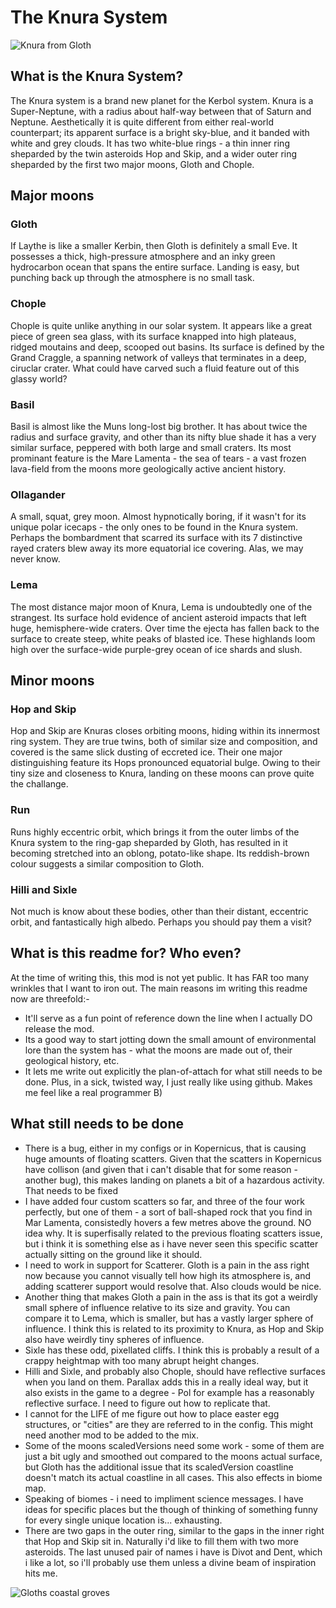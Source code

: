 # The Knura System
![Knura from Gloth](https://i.imgur.com/dDE5fM4.jpeg)

## What is the Knura System?
The Knura system is a brand new planet for the Kerbol system.  Knura is a Super-Neptune, with a radius about half-way between that of Saturn and Neptune.  Aesthetically it is quite different from either real-world counterpart; its apparent surface is a bright
sky-blue, and it banded with white and grey clouds.  It has two white-blue rings - a thin inner ring sheparded by the twin asteroids Hop and Skip, and a wider outer ring sheparded by the first two major moons, Gloth and Chople.  

## Major moons

### Gloth

If Laythe is like a smaller Kerbin, then Gloth is definitely a small Eve.  It possesses a thick, high-pressure atmosphere and an inky green hydrocarbon ocean that spans the entire surface.  Landing is easy, but punching back up through the atmosphere is no small task.  

### Chople

Chople is quite unlike anything in our solar system.  It appears like a great piece of green sea glass, with its surface knapped into high plateaus, ridged moutains and deep, scooped out basins.  Its surface is defined by the Grand Craggle, a spanning network
 of valleys that terminates in a deep, ciruclar crater.  What could have carved such a fluid feature out of this glassy world?

### Basil

Basil is almost like the Muns long-lost big brother.  It has about twice the radius and surface gravity, and other than its nifty blue shade it has a very similar surface, peppered with both large and small craters.  Its most prominant feature is the Mare Lamenta - the
sea of tears - a vast frozen lava-field from the moons more geologically active ancient history.  

### Ollagander

A small, squat, grey moon.  Almost hypnotically boring, if it wasn't for its unique polar icecaps - the only ones to be found in the Knura system.  Perhaps the bombardment that scarred its surface with its 7 distinctive rayed craters blew away its more 
equatorial ice covering.  Alas, we may never know.  

### Lema

The most distance major moon of Knura, Lema is undoubtedly one of the strangest.  Its surface hold evidence of ancient asteroid impacts that left huge, hemisphere-wide craters.  Over time the ejecta has fallen back to the surface to create steep, white peaks of blasted 
ice.  These highlands loom high over the surface-wide purple-grey ocean of ice shards and slush.  

## Minor moons

### Hop and Skip

Hop and Skip are Knuras closes orbiting moons, hiding within its innermost ring system.  They are true twins, both of similar size and composition, and covered is the same slick dusting of eccreted ice.  Their one major distinguishing feature its Hops pronounced 
equatorial bulge.  Owing to their tiny size and closeness to Knura, landing on these moons can prove quite the challange.  

### Run
Runs highly eccentric orbit, which brings it from the outer limbs of the Knura system to the ring-gap sheparded by Gloth, has resulted in it becoming stretched into an oblong, potato-like shape.  Its reddish-brown colour suggests a similar composition to Gloth.  

### Hilli and Sixle

Not much is know about these bodies, other than their distant, eccentric orbit, and fantastically high albedo.  Perhaps you should pay them a visit?  

## What is this readme for?  Who even?

At the time of writing this, this mod is not yet public.  It has FAR too many wrinkles that I want to iron out.  The main reasons im writing this readme now are threefold:-
- It'll serve as a fun point of reference down the line when I actually DO release the mod.
- Its a good way to start jotting down the small amount of environmental lore than the system has - what the moons are made out of, their geological history, etc.
- It lets me write out explicitly the plan-of-attach for what still needs to be done.
Plus, in a sick, twisted way, I just really like using github.  Makes me feel like a real programmer B)

## What still needs to be done

- There is a bug, either in my configs or in Kopernicus, that is causing huge amounts of floating scatters.  Given that the scatters in Kopernicus have collison (and given that i can't disable that for some reason - another bug), this makes landing on planets a bit of a hazardous activity.  That needs to be fixed
- I have added four custom scatters so far, and three of the four work perfectly, but one of them - a sort of ball-shaped rock that you find in Mar Lamenta, consistedly hovers a few metres above the ground.  NO idea why.  It is superfisally related to the previous floating scatters issue, but i think it is something else as i have never seen this specific scatter actually sitting on the ground like it should.  
- I need to work in support for Scatterer.  Gloth is a pain in the ass right now because you cannot visually tell how high its atmosphere is, and adding scatterer support would resolve that.  Also clouds would be nice.
- Another thing that makes Gloth a pain in the ass is that its got a weirdly small sphere of influence relative to its size and gravity.  You can compare it to Lema, which is smaller, but has a vastly larger sphere of influence.  I think this is related to its proximity to Knura, as Hop and Skip also have weirdly tiny spheres of influence.  
- Sixle has these odd, pixellated cliffs.  I think this is probably a result of a crappy heightmap with too many abrupt height changes.
- Hilli and Sixle, and probably also Chople, should have reflective surfaces when you land on them.  Parallax adds this in a really ideal way, but it also exists in the game to a degree - Pol for example has a reasonably reflective surface.  I need to figure out how to replicate that.
- I cannot for the LIFE of me figure out how to place easter egg structures, or "cities" are they are referred to in the config.  This might need another mod to be added to the mix.
- Some of the moons scaledVersions need some work - some of them are just a bit ugly and smoothed out compared to the moons actual surface, but Gloth has the additional issue that its scaledVersion coastline doesn't match its actual coastline in all cases.  This also effects in biome map.
- Speaking of biomes - i need to impliment science messages.  I have ideas for specific places but the though of thinking of something funny for every single unique location is... exhausting.
- There are two gaps in the outer ring, similar to the gaps in the inner right that Hop and Skip sit in.  Naturally i'd like to fill them with two more asteroids.  The last unused pair of names i have is Divot and Dent, which i like a lot, so i'll probably use them unless a divine beam of inspiration hits me.

![Gloths coastal groves](https://i.imgur.com/tFQWh6K.png)